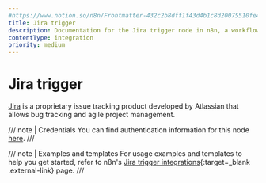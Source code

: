 ```yaml
---
#https://www.notion.so/n8n/Frontmatter-432c2b8dff1f43d4b1c8d20075510fe4
title: Jira trigger
description: Documentation for the Jira trigger node in n8n, a workflow automation platform. Includes details of operations and configuration, and links to examples and credentials information.
contentType: integration
priority: medium
---
```


# Jira trigger

[Jira](https://www.atlassian.com/software/jira) is a proprietary issue tracking product developed by Atlassian that allows bug tracking and agile project management.

/// note | Credentials
You can find authentication information for this node [here](/integrations/builtin/credentials/jira/).
///

///  note  | Examples and templates
For usage examples and templates to help you get started, refer to n8n's [Jira trigger integrations](https://n8n.io/integrations/jira-trigger/){:target=_blank .external-link} page.
///

